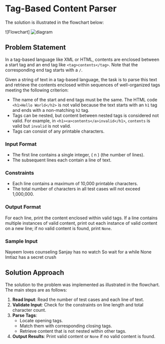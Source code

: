 # Tag-Based Content Parser

The solution is illustrated in the flowchart below:

![Flowchart] ![diagram](https://github.com/user-attachments/assets/ae6084b1-f42c-450c-a36d-eb5ba00e4bf3)


## Problem Statement

In a tag-based language like XML or HTML, contents are enclosed between a start tag and an end tag like `<tag>contents</tag>`. Note that the corresponding end tag starts with a `/`.

Given a string of text in a tag-based language, the task is to parse this text and retrieve the contents enclosed within sequences of well-organized tags meeting the following criterion:

- The name of the start and end tags must be the same. The HTML code `<h1>Hello World</h2>` is not valid because the text starts with an `h1` tag and ends with a non-matching `h2` tag.
- Tags can be nested, but content between nested tags is considered not valid. For example, in `<h1><a>contents</a>invalid</h1>`, `contents` is valid but `invalid` is not valid.
- Tags can consist of any printable characters.

### Input Format

- The first line contains a single integer, \( n \) (the number of lines).
- The subsequent lines each contain a line of text.

### Constraints

- Each line contains a maximum of 10,000 printable characters.
- The total number of characters in all test cases will not exceed 1,000,000.

### Output Format

For each line, print the content enclosed within valid tags. If a line contains multiple instances of valid content, print out each instance of valid content on a new line; if no valid content is found, print `None`.

### Sample Input
Nayeem loves counseling
Sanjay has no watch
So wait for a while
None
Imtiaz has a secret crush

## Solution Approach

The solution to the problem was implemented as illustrated in the flowchart. The main steps are as follows:

1. **Read Input**: Read the number of test cases and each line of text.
2. **Validate Input**: Check for the constraints on line length and total character count.
3. **Parse Tags**:
   - Locate opening tags.
   - Match them with corresponding closing tags.
   - Retrieve content that is not nested within other tags.
4. **Output Results**: Print valid content or `None` if no valid content is found.
